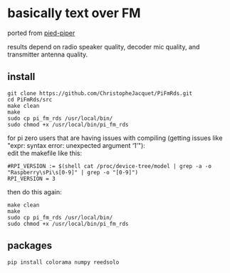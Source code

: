 # basically text over FM

ported from [pied-piper](https://github.com/rraval/pied-piper)

results depend on radio speaker quality, decoder mic quality, and transmitter antenna quality.

## install
```
git clone https://github.com/ChristopheJacquet/PiFmRds.git
cd PiFmRds/src
make clean
make
sudo cp pi_fm_rds /usr/local/bin/
sudo chmod +x /usr/local/bin/pi_fm_rds
```
for pi zero users that are having issues with compiling (getting issues like "expr: syntax error: unexpected argument ‘1’"):\
edit the makefile like this:
```
#RPI_VERSION := $(shell cat /proc/device-tree/model | grep -a -o "Raspberry\sPi\s[0-9]" | grep -o "[0-9]")
RPI_VERSION = 3
```
then do this again:
```
make clean
make
sudo cp pi_fm_rds /usr/local/bin/
sudo chmod +x /usr/local/bin/pi_fm_rds
```

## packages
```
pip install colorama numpy reedsolo
```


